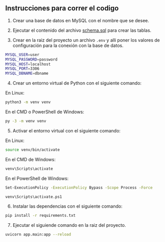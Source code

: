 ## Instrucciones para correr el codigo

1. Crear una base de datos en MySQL con el nombre que se desee.

2. Ejecutar el contenido del archivo [schema.sql](https://github.com/gmr458/proyecto/blob/master/schema_mysql.sql) para crear las tablas.

3. Crear en la raiz del proyecto un archivo `.env` y alli poner los valores de configuración para la conexión con la base de datos.

```sh
MYSQL_USER=user
MYSQL_PASSWORD=password
MYSQL_HOST=localhost
MYSQL_PORT=3306
MYSQL_DBNAME=dbname
```

4. Crear un entorno virtual de Python con el siguiente comando:

En Linux:
```sh
python3 -m venv venv
```

En el CMD o PowerShell de Windows:
```sh
py -3 -m venv venv
```

5. Activar el entorno virtual con el siguiente comando:

En Linux:
```sh
source venv/bin/activate
```

En el CMD de Windows:
```sh
venv\Scripts\activate
```

En el PowerShell de Windows:
```sh
Set-ExecutionPolicy -ExecutionPolicy Bypass -Scope Process -Force
```
```sh
venv\Scripts\activate.ps1
```

6. Instalar las dependencias con el siguiente comando:
```sh
pip install -r requirements.txt
```

7. Ejecutar el siguiende comando en la raiz del proyecto.
```sh
uvicorn app.main:app --reload
```
